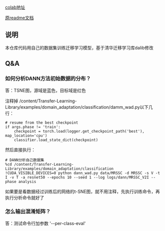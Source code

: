 [colab地址](https://drive.google.com/file/d/1FMaKABipxM6TeDfX6Cr3SHCjUAXw5h8M/view?usp=sharing)

[原readme文档](https://github.com/thuml/Transfer-Learning-Library)

## 说明

本仓库代码用自己的数据集训练迁移学习模型，基于清华迁移学习库dalib修改

## Q&A

### 如何分析DANN方法初始数据的分布？

   答：TSNE图，源域是蓝色，目标域是红色

  注释掉 /content/Transfer-Learning-Library/examples/domain_adaptation/classification/damm_wad.py以下几行：

  ```
  # resume from the best checkpoint
  if args.phase != 'train':
      checkpoint = torch.load(logger.get_checkpoint_path('best'), map_location='cpu')
      classifier.load_state_dict(checkpoint)
  ```
  
  然后直接执行：
  
  ```
  # DANN分析自己数据集
  %cd /content/Transfer-Learning-Library/examples/domain_adaptation/classification
  !CUDA_VISIBLE_DEVICES=0 python dann_wad.py data/MRSSC -d MRSSC -s V -t I -v T -a resnet50 --epochs 10 --seed 1 --log logs/dann/MRSSC_V2I --phase analysis
  ```
  
  如果要是看数据经过训练后的网络的t-SNE图，就不用注释，先执行训练命令，再执行分析命令就好了

### 怎么输出混淆矩阵？

   答：测试命令行加参数 '--per-class-eval'
